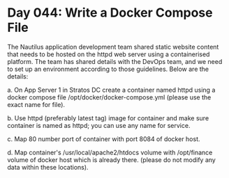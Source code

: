 # Day 044: Write a Docker Compose File
The Nautilus application development team shared static website content that needs to be hosted on the httpd web server using a containerised platform. The team has shared details with the DevOps team, and we need to set up an environment according to those guidelines. Below are the details:



a. On App Server 1 in Stratos DC create a container named httpd using a docker compose file /opt/docker/docker-compose.yml (please use the exact name for file).


b. Use httpd (preferably latest tag) image for container and make sure container is named as httpd; you can use any name for service.


c. Map 80 number port of container with port 8084 of docker host.


d. Map container's /usr/local/apache2/htdocs volume with /opt/finance volume of docker host which is already there. (please do not modify any data within these locations).